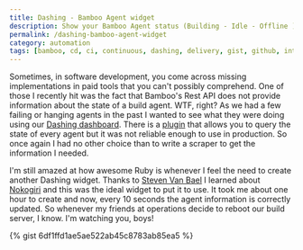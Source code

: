 ```yaml
---
title: Dashing - Bamboo Agent widget
description: Show your Bamboo Agent status (Building - Idle - Offline ) in a Dashing widget with colors and a configurable refresh rate.
permalink: /dashing-bamboo-agent-widget
category: automation
tags: [bamboo, cd, ci, continuous, dashing, delivery, gist, github, integration, jenkins, nokogiri, ruby, widget]
---
```


Sometimes, in software development, you come across missing implementations in paid tools that you can't possibly comprehend. One of those I recently hit was the fact that Bamboo's Rest API does not provide information about the state of a build agent. WTF, right? As we had a few failing or hanging agents in the past I wanted to see what they were doing using our <a href="http://www.herebedragons.io/dashing-app-reliability-widgets/" target="_blank">Dashing dashboard</a>. There is a <a href="https://marketplace.atlassian.com/plugins/com.edwardawebb.bamboo-agent-apis/server/overview" target="_blank">plugin</a> that allows you to query the state of every agent but it was not reliable enough to use in production. So once again I had no other choice than to write a scraper to get the information I needed.

I'm still amazed at how awesome Ruby is whenever I feel the need to create another Dashing widget. Thanks to <a href="https://twitter.com/vbsteven" target="_blank">Steven Van Bael</a> I learned about <a href="http://www.nokogiri.org/" target="_blank">Nokogiri</a> and this was the ideal widget to put it to use. It took me about one hour to create and now, every 10 seconds the agent information is correctly updated. So whenever my friends at operations decide to reboot our build server, I know. I'm watching you, boys!

{% gist 6df1ffd1ae5ae522ab45c8783ab85ea5 %}